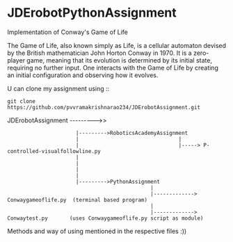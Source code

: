 # JDErobotPythonAssignment

Implementation of Conway's Game of Life

The Game of Life, also known simply as Life, is a cellular automaton devised by the British mathematician John Horton Conway in 1970. It is a zero-player game, meaning that its evolution is determined by its initial state, requiring no further input. One interacts with the Game of Life by creating an initial configuration and observing how it evolves.

U can clone my assignment using ::

    git clone https://github.com/pvvramakrishnarao234/JDErobotAssignment.git


JDErobotAssignment --------->>

                          |--------->RoboticsAcademyAssignment
                          |                                |
                          |                                |-----> P-controlled-visualfollowline.py
                          |
                          |
                          |
                          |
                          |--------->PythonAssignment
                                                  |
                                                  |------------->  Conwaygameoflife.py  (terminal based program)
                                                  |
                                                  |------------->  Conwaytest.py       (uses Conwaygameoflife.py script as module)
                          
Methods and way of using mentioned in the respective files :))
